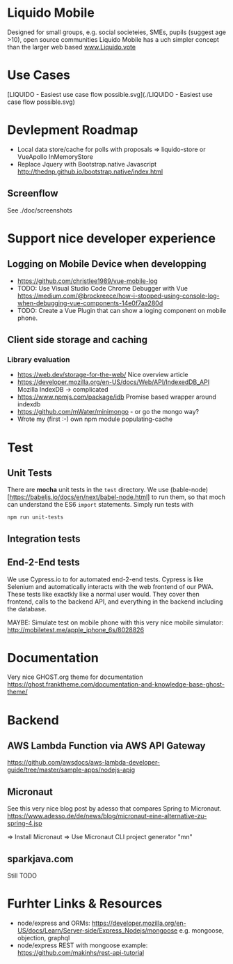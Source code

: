 # Liquido Mobile

Designed for small groups, e.g. social societeies, SMEs, pupils (suggest age >10), open source communities
Liquido Mobile has a uch simpler concept than the larger web based www.Liquido.vote

# Use Cases

[LIQUIDO - Easiest use case flow possible.svg](./LIQUIDO - Easiest use case flow possible.svg)

# Devlepment Roadmap

 * Local data store/cache for polls with proposals => liquido-store or VueApollo InMemoryStore
 * Replace Jquery with Bootstrap.native Javascript http://thednp.github.io/bootstrap.native/index.html

## Screenflow

See ./doc/screenshots


# Support nice developer experience

## Logging on Mobile Device when developping

 * https://github.com/christlee1989/vue-mobile-log
 * TODO: Use Visual Studio Code Chrome Debugger with Vue  https://medium.com/@brockreece/how-i-stopped-using-console-log-when-debugging-vue-components-14e0f7aa280d
 * TODO: Create a Vue Plugin that can show a loging component on mobile phone.

## Client side storage and caching

### Library evaluation

 * https://web.dev/storage-for-the-web/  Nice overview article
 * https://developer.mozilla.org/en-US/docs/Web/API/IndexedDB_API   Mozilla IndexDB  -> complicated
 * https://www.npmjs.com/package/idb   Promise based wrapper around indexdb
 * https://github.com/mWater/minimongo  - or go the mongo way?
 * Wrote my (first :-)  own npm module  populating-cache


# Test

## Unit Tests

There are **mocha** unit tests in the `test` directory. We use (bable-node)[https://babeljs.io/docs/en/next/babel-node.html] to run them, so that moch can understand the ES6 `import` statements. Simply run tests with

    npm run unit-tests

## Integration tests

## End-2-End tests

We use Cypress.io to for automated end-2-end tests. Cypress is like Selenium and automatically interacts with the web frontend of our PWA. These tests like exactkly like a normal user would. They cover then frontend, calls to the backend API, and everything in the backend including the database.




MAYBE: Simulate test on mobile phone with this very nice mobile simulator: http://mobiletest.me/apple_iphone_6s/8028826 

# Documentation

Very nice GHOST.org theme for documentation https://ghost.franktheme.com/documentation-and-knowledge-base-ghost-theme/



# Backend

## AWS Lambda Function via AWS API Gateway

https://github.com/awsdocs/aws-lambda-developer-guide/tree/master/sample-apps/nodejs-apig

## Micronaut

See this very nice blog post by adesso that compares Spring to Micronaut.
https://www.adesso.de/de/news/blog/micronaut-eine-alternative-zu-spring-4.jsp

=> Install Micronaut
=> Use Micronaut CLI project generator "mn" 

## sparkjava.com

Still TODO

# Furhter Links & Resources

 * node/express and ORMs:  https://developer.mozilla.org/en-US/docs/Learn/Server-side/Express_Nodejs/mongoose   e.g. mongoose, objection, graphql
 * node/express REST with mongoose example:  https://github.com/makinhs/rest-api-tutorial 